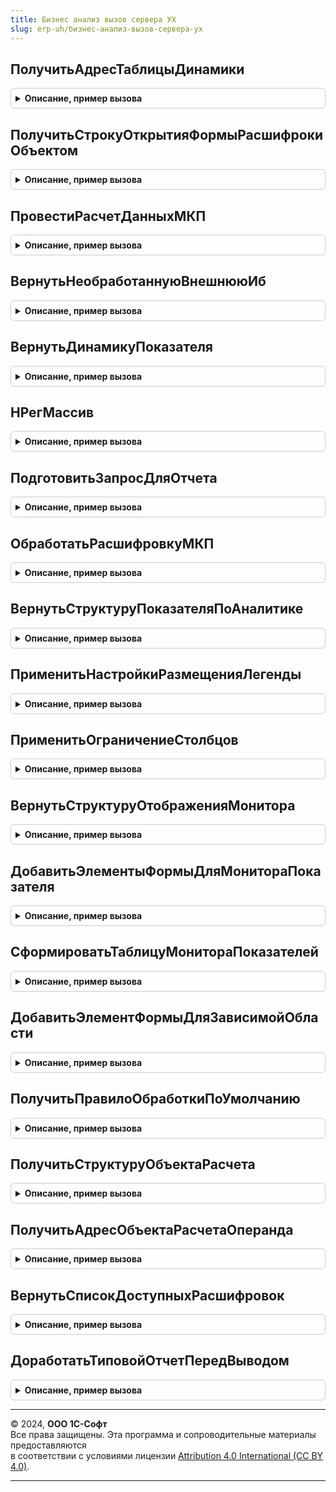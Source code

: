 ```yaml
---
title: Бизнес анализ вызов сервера УХ
slug: erp-uh/бизнес-анализ-вызов-сервера-ух
---
```



## ПолучитьАдресТаблицыДинамики
<details style="margin: 1em 0; padding: 0.5em; border: 1px solid #ccc; border-radius: 6px;">

<summary style="font-weight: bold; cursor: pointer;">Описание, пример вызова</summary>

```bsl
// Модуль предназначен для реализации фукнциональности блока Бизнес-Анализ в
// контексте вызова сервера.
////////////////////////////////////////////////////////////////////////////////

// Возвращает адрес таблицы динамики измнения показателя Показатель по
// параметрам Контекст и для значения ИмяОперанда.
Функция ПолучитьАдресТаблицыДинамики(Показатель, Контекст, ИмяОперанда = "") Экспорт
```

Пример вызова
```bsl
Результат = БизнесАнализВызовСервераУХ.ПолучитьАдресТаблицыДинамики(Показатель, Контекст, ИмяОперанда);
```
</details>

## ПолучитьСтрокуОткрытияФормыРасшифрокиОбъектом
<details style="margin: 1em 0; padding: 0.5em; border: 1px solid #ccc; border-radius: 6px;">

<summary style="font-weight: bold; cursor: pointer;">Описание, пример вызова</summary>

```bsl

// Формирует строку открытия формы с имененем ФормаРасшифровкиВход для расшировки
// отчёте объектом метаданного с типом ТипОбъектаМетаданныхВход, наименованием НаименованиеОбъектаМетаданныхВход.
Функция ПолучитьСтрокуОткрытияФормыРасшифрокиОбъектом(ТипОбъектаМетаданныхВход, НаименованиеОбъектаМетаданныхВход, ФормаРасшифровкиВход) Экспорт
```

Пример вызова
```bsl
Результат = БизнесАнализВызовСервераУХ.ПолучитьСтрокуОткрытияФормыРасшифрокиОбъектом(ТипОбъектаМетаданныхВход, НаименованиеОбъектаМетаданныхВход, ФормаРасшифровкиВход) 
```
</details>

## ПровестиРасчетДанныхМКП
<details style="margin: 1em 0; padding: 0.5em; border: 1px solid #ccc; border-radius: 6px;">

<summary style="font-weight: bold; cursor: pointer;">Описание, пример вызова</summary>

```bsl

Процедура ПровестиРасчетДанныхМКП(Знач ИдентификаторПроцесса, Знач НачальнаяВнешняяИБ) Экспорт
```

Пример вызова
```bsl
БизнесАнализВызовСервераУХ.ПровестиРасчетДанныхМКП(ИдентификаторПроцесса, НачальнаяВнешняяИБ) 
```
</details>

## ВернутьНеобработаннуюВнешнююИб
<details style="margin: 1em 0; padding: 0.5em; border: 1px solid #ccc; border-radius: 6px;">

<summary style="font-weight: bold; cursor: pointer;">Описание, пример вызова</summary>

```bsl

Функция ВернутьНеобработаннуюВнешнююИб(Знач ИдентификаторПроцесса) Экспорт
```

Пример вызова
```bsl
Результат = БизнесАнализВызовСервераУХ.ВернутьНеобработаннуюВнешнююИб(ИдентификаторПроцесса) 
```
</details>

## ВернутьДинамикуПоказателя
<details style="margin: 1em 0; padding: 0.5em; border: 1px solid #ccc; border-radius: 6px;">

<summary style="font-weight: bold; cursor: pointer;">Описание, пример вызова</summary>

```bsl

Функция ВернутьДинамикуПоказателя(Знач ИсточникДанныхФакт, Знач ИсточникДанныхПлан, Знач Контекст, Знач ПлановыйСценарий, Знач ЧислоПериодов, Знач ОтображениеРасшифровки, Знач ИмяОкна, ДанныеРасшифровки, ДополнительныеНастройкиВход = Неопределено) Экспорт
```

Пример вызова
```bsl
Результат = БизнесАнализВызовСервераУХ.ВернутьДинамикуПоказателя(ИсточникДанныхФакт, ИсточникДанныхПлан, Контекст, ПлановыйСценарий, ЧислоПериодов, ОтображениеРасшифровки, ИмяОкна, ДанныеРасшифровки, ДополнительныеНастройкиВход);
```
</details>

## НРегМассив
<details style="margin: 1em 0; padding: 0.5em; border: 1px solid #ccc; border-radius: 6px;">

<summary style="font-weight: bold; cursor: pointer;">Описание, пример вызова</summary>

```bsl

// Возвращает копию массива МассивВход , переведя все строковые
// элементы массива в нижний регистр.
Функция НРегМассив(МассивВход) Экспорт
```

Пример вызова
```bsl
Результат = БизнесАнализВызовСервераУХ.НРегМассив(МассивВход) 
```
</details>

## ПодготовитьЗапросДляОтчета
<details style="margin: 1em 0; padding: 0.5em; border: 1px solid #ccc; border-radius: 6px;">

<summary style="font-weight: bold; cursor: pointer;">Описание, пример вызова</summary>

```bsl

Функция ПодготовитьЗапросДляОтчета(Знач ИсточникДанных, Знач КонтекстОтчета, Знач ВидРасшифровки, ПараметрФункции, ИмяОтчета="", НуженПрогноз = Ложь) Экспорт
```

Пример вызова
```bsl
Результат = БизнесАнализВызовСервераУХ.ПодготовитьЗапросДляОтчета(ИсточникДанных, КонтекстОтчета, ВидРасшифровки, ПараметрФункции, ИмяОтчета, НуженПрогноз);
```
</details>

## ОбработатьРасшифровкуМКП
<details style="margin: 1em 0; padding: 0.5em; border: 1px solid #ccc; border-radius: 6px;">

<summary style="font-weight: bold; cursor: pointer;">Описание, пример вызова</summary>

```bsl

Функция ОбработатьРасшифровкуМКП(Знач ТекущаяОбласть, Знач Показатель, ПутьКТаблицеОткрытыхОтчетов, Знач ЛокальныеПараметры, Знач ИдентификаторФормы) Экспорт
```

Пример вызова
```bsl
Результат = БизнесАнализВызовСервераУХ.ОбработатьРасшифровкуМКП(ТекущаяОбласть, Показатель, ПутьКТаблицеОткрытыхОтчетов, ЛокальныеПараметры, ИдентификаторФормы) 
```
</details>

## ВернутьСтруктуруПоказателяПоАналитике
<details style="margin: 1em 0; padding: 0.5em; border: 1px solid #ccc; border-radius: 6px;">

<summary style="font-weight: bold; cursor: pointer;">Описание, пример вызова</summary>

```bsl

Функция ВернутьСтруктуруПоказателяПоАналитике(Знач ИсточникДанных, Знач Контекст, Знач НомерАналитики, Знач ОтображениеРасшифровки, Знач ИмяОкна, ДанныеРасшифровки, СтруктураДополнительныхПараметровДиаграммыВход = Неопределено) Экспорт
```

Пример вызова
```bsl
Результат = БизнесАнализВызовСервераУХ.ВернутьСтруктуруПоказателяПоАналитике(ИсточникДанных, Контекст, НомерАналитики, ОтображениеРасшифровки, ИмяОкна, ДанныеРасшифровки, СтруктураДополнительныхПараметровДиаграммыВход);
```
</details>

## ПрименитьНастройкиРазмещенияЛегенды
<details style="margin: 1em 0; padding: 0.5em; border: 1px solid #ccc; border-radius: 6px;">

<summary style="font-weight: bold; cursor: pointer;">Описание, пример вызова</summary>

```bsl

// Записывает в настройки СКД НастройкиВход вариант размещения легенды ВариантРазмещенияЛегендыВход.
Процедура ПрименитьНастройкиРазмещенияЛегенды(НастройкиВход, ВариантРазмещенияЛегендыВход) Экспорт
```

Пример вызова
```bsl
БизнесАнализВызовСервераУХ.ПрименитьНастройкиРазмещенияЛегенды(НастройкиВход, ВариантРазмещенияЛегендыВход) 
```
</details>

## ПрименитьОграничениеСтолбцов
<details style="margin: 1em 0; padding: 0.5em; border: 1px solid #ccc; border-radius: 6px;">

<summary style="font-weight: bold; cursor: pointer;">Описание, пример вызова</summary>

```bsl

Процедура ПрименитьОграничениеСтолбцов(НастройкиВход, КоличествоСтолбцовДиаграммыВход) Экспорт
```

Пример вызова
```bsl
БизнесАнализВызовСервераУХ.ПрименитьОграничениеСтолбцов(НастройкиВход, КоличествоСтолбцовДиаграммыВход));
```
</details>

## ВернутьСтруктуруОтображенияМонитора
<details style="margin: 1em 0; padding: 0.5em; border: 1px solid #ccc; border-radius: 6px;">

<summary style="font-weight: bold; cursor: pointer;">Описание, пример вызова</summary>

```bsl

// Возвращает структуру, содержащую флаги отображения элементов в зависимости
// от выбранного варианта отображения монитора ОтображениеМонитора.
Функция ВернутьСтруктуруОтображенияМонитора(ОтображениеМонитораВход) Экспорт
```

Пример вызова
```bsl
Результат = БизнесАнализВызовСервераУХ.ВернутьСтруктуруОтображенияМонитора(ОтображениеМонитораВход) 
```
</details>

## ДобавитьЭлементыФормыДляМонитораПоказателя
<details style="margin: 1em 0; padding: 0.5em; border: 1px solid #ccc; border-radius: 6px;">

<summary style="font-weight: bold; cursor: pointer;">Описание, пример вызова</summary>

```bsl

Процедура ДобавитьЭлементыФормыДляМонитораПоказателя(Форма, Владелец, Знач ИмяОтчета, Знач ОтображениеМонитора, Знач НаименованиеОкна) Экспорт
```

Пример вызова
```bsl
БизнесАнализВызовСервераУХ.ДобавитьЭлементыФормыДляМонитораПоказателя(Форма, Владелец, ИмяОтчета, ОтображениеМонитора, НаименованиеОкна) 
```
</details>

## СформироватьТаблицуМонитораПоказателей
<details style="margin: 1em 0; padding: 0.5em; border: 1px solid #ccc; border-radius: 6px;">

<summary style="font-weight: bold; cursor: pointer;">Описание, пример вызова</summary>

```bsl

Функция СформироватьТаблицуМонитораПоказателей(ИмяОтчета = "") Экспорт
```

Пример вызова
```bsl
Результат = БизнесАнализВызовСервераУХ.СформироватьТаблицуМонитораПоказателей(ИмяОтчета);
```
</details>

## ДобавитьЭлементФормыДляЗависимойОбласти
<details style="margin: 1em 0; padding: 0.5em; border: 1px solid #ccc; border-radius: 6px;">

<summary style="font-weight: bold; cursor: pointer;">Описание, пример вызова</summary>

```bsl

////////////////////////////////////////////////////////////////////////////////
// ПРОЦЕДУРЫ ПРОГРАММНОЙ ГЕНЕРАЦИИ ЭЛЕМЕНТОВ УПРАВЛЯЕМОЙ ФОРМЫ.
//

Процедура ДобавитьЭлементФормыДляЗависимойОбласти(Форма, Знач ИмяОтчета) Экспорт
```

Пример вызова
```bsl
БизнесАнализВызовСервераУХ.ДобавитьЭлементФормыДляЗависимойОбласти(Форма, ИмяОтчета) 
```
</details>

## ПолучитьПравилоОбработкиПоУмолчанию
<details style="margin: 1em 0; padding: 0.5em; border: 1px solid #ccc; border-radius: 6px;">

<summary style="font-weight: bold; cursor: pointer;">Описание, пример вызова</summary>

```bsl

// Возвращает основное правило обработки для вида отчета ВидОтчетаВход.
Функция ПолучитьПравилоОбработкиПоУмолчанию(ВидОтчетаВход) Экспорт
```

Пример вызова
```bsl
Результат = БизнесАнализВызовСервераУХ.ПолучитьПравилоОбработкиПоУмолчанию(ВидОтчетаВход));
```
</details>

## ПолучитьСтруктуруОбъектаРасчета
<details style="margin: 1em 0; padding: 0.5em; border: 1px solid #ccc; border-radius: 6px;">

<summary style="font-weight: bold; cursor: pointer;">Описание, пример вызова</summary>

```bsl

// Возвращает структуру для расшифровки операнда.
Функция ПолучитьСтруктуруОбъектаРасчета(Показатель, Операнд, Контекст, СтруктураОтборов, УникальныйИдентификатор, ИмяОперанда = "") Экспорт
```

Пример вызова
```bsl
Результат = БизнесАнализВызовСервераУХ.ПолучитьСтруктуруОбъектаРасчета(Показатель, Операнд, Контекст, СтруктураОтборов, УникальныйИдентификатор, ИмяОперанда);
```
</details>

## ПолучитьАдресОбъектаРасчетаОперанда
<details style="margin: 1em 0; padding: 0.5em; border: 1px solid #ccc; border-radius: 6px;">

<summary style="font-weight: bold; cursor: pointer;">Описание, пример вызова</summary>

```bsl

// Возвращает адрес структуры для расшифровки операнда.
Функция ПолучитьАдресОбъектаРасчетаОперанда(Показатель, Операнд, Контекст, СтруктураОтборов, УникальныйИдентификатор, ИмяОперанда = "") Экспорт
```

Пример вызова
```bsl
Результат = БизнесАнализВызовСервераУХ.ПолучитьАдресОбъектаРасчетаОперанда(Показатель, Операнд, Контекст, СтруктураОтборов, УникальныйИдентификатор, ИмяОперанда);
```
</details>

## ВернутьСписокДоступныхРасшифровок
<details style="margin: 1em 0; padding: 0.5em; border: 1px solid #ccc; border-radius: 6px;">

<summary style="font-weight: bold; cursor: pointer;">Описание, пример вызова</summary>

```bsl

Функция ВернутьСписокДоступныхРасшифровок(Объект, Расшифровка, Расшифровки, АдресДанныхРасшифровки, URLСхемы, УникальныйИдентификатор) Экспорт
```

Пример вызова
```bsl
Результат = БизнесАнализВызовСервераУХ.ВернутьСписокДоступныхРасшифровок(Объект, Расшифровка, Расшифровки, АдресДанныхРасшифровки, URLСхемы, УникальныйИдентификатор) 
```
</details>

## ДоработатьТиповойОтчетПередВыводом
<details style="margin: 1em 0; padding: 0.5em; border: 1px solid #ccc; border-radius: 6px;">

<summary style="font-weight: bold; cursor: pointer;">Описание, пример вызова</summary>

```bsl

// Дорабатывает отчет перед выводом
Процедура ДоработатьТиповойОтчетПередВыводом(ОтчетОбъект, КомпоновщикНастроек = Неопределено) Экспорт
```

Пример вызова
```bsl
БизнесАнализВызовСервераУХ.ДоработатьТиповойОтчетПередВыводом(ОтчетОбъект, КомпоновщикНастроек);
```
</details>

---

© 2024, **ООО 1С-Софт**  
Все права защищены. Эта программа и сопроводительные материалы предоставляются  
в соответствии с условиями лицензии [Attribution 4.0 International (CC BY 4.0)](https://creativecommons.org/licenses/by/4.0/legalcode).

---

